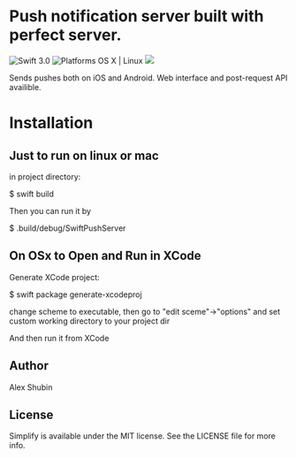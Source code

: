 
# Push notification server built with perfect server.

<p>
        <img src="https://img.shields.io/badge/Swift-3.0-orange.svg?style=flat" alt="Swift 3.0">
        <img src="https://img.shields.io/badge/Platforms-OS%20X%20%7C%20Linux%20-lightgray.svg?style=flat" alt="Platforms OS X | Linux">
    <img src="https://img.shields.io/packagist/l/doctrine/orm.svg">
</p>

Sends pushes both on iOS and Android. Web interface and post-request API availible.

# Installation

## Just to run on linux or mac

in project directory:

$ swift build

Then you can run it by 

$ .build/debug/SwiftPushServer

## On OSx to Open and Run in XCode

Generate XCode project:

$ swift package generate-xcodeproj

change scheme to executable, then go to "edit sceme"->"options" and set custom working directory to your project dir

And then run it from XCode

## Author

Alex Shubin

## License

Simplify is available under the MIT license. See the LICENSE file for more info.
